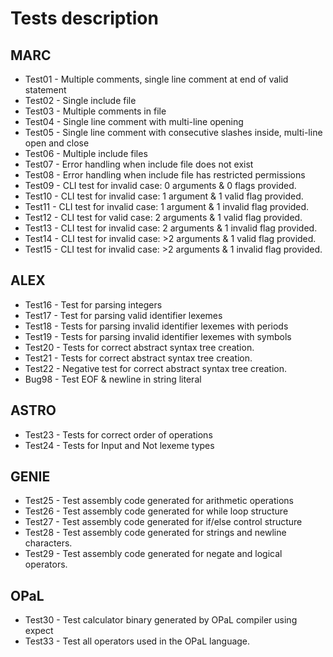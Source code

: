 # Tests description

## MARC
 - Test01 - Multiple comments, single line comment at end of valid statement
 - Test02 - Single include file
 - Test03 - Multiple comments in file
 - Test04 - Single line comment with multi-line opening
 - Test05 - Single line comment with consecutive slashes inside, multi-line 
            open and close
 - Test06 - Multiple include files
 - Test07 - Error handling when include file does not exist
 - Test08 - Error handling when include file has restricted permissions
 - Test09 - CLI test for invalid case: 0 arguments & 0 flags provided.
 - Test10 - CLI test for invalid case: 1 argument & 1 valid flag provided.
 - Test11 - CLI test for invalid case: 1 argument & 1 invalid flag provided.
 - Test12 - CLI test for valid case: 2 arguments & 1 valid flag provided.
 - Test13 - CLI test for invalid case: 2 arguments & 1 invalid flag provided.
 - Test14 - CLI test for invalid case: >2 arguments & 1 valid flag provided.
 - Test15 - CLI test for invalid case: >2 arguments & 1 invalid flag provided.
 
## ALEX
 - Test16 - Test for parsing integers
 - Test17 - Test for parsing valid identifier lexemes
 - Test18 - Tests for parsing invalid identifier lexemes with periods
 - Test19 - Tests for parsing invalid identifier lexemes with symbols
 - Test20 - Tests for correct abstract syntax tree creation.
 - Test21 - Tests for correct abstract syntax tree creation.
 - Test22 - Negative test for correct abstract syntax tree creation.
 - Bug98  - Test EOF & newline in string literal 

## ASTRO
 - Test23 - Tests for correct order of operations
 - Test24 - Tests for Input and Not lexeme types

## GENIE
 - Test25 - Test assembly code generated for arithmetic operations
 - Test26 - Test assembly code generated for while loop structure
 - Test27 - Test assembly code generated for if/else control structure
 - Test28 - Test assembly code generated for strings and newline characters.
 - Test29 - Test assembly code generated for negate and logical operators.

## OPaL
 - Test30 - Test calculator binary generated by OPaL compiler using expect
 - Test33 - Test all operators used in the OPaL language.
